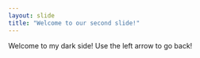 ```yaml
---
layout: slide
title: "Welcome to our second slide!"
---
```

Welcome to my dark side!
Use the left arrow to go back!
